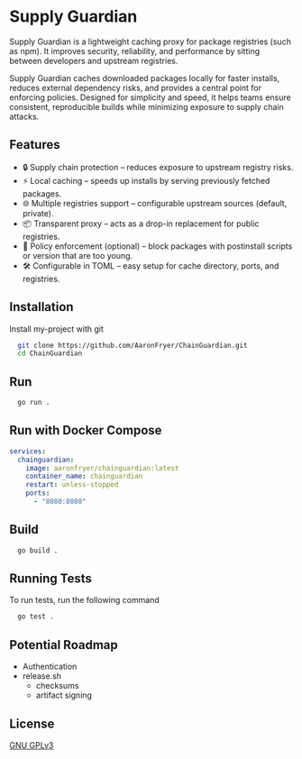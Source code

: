 
# Supply Guardian

Supply Guardian is a lightweight caching proxy for package registries (such as npm). It improves security, reliability, and performance by sitting between developers and upstream registries.

Supply Guardian caches downloaded packages locally for faster installs, reduces external dependency risks, and provides a central point for enforcing policies. Designed for simplicity and speed, it helps teams ensure consistent, reproducible builds while minimizing exposure to supply chain attacks.

## Features

- 🔒 Supply chain protection – reduces exposure to upstream registry risks.
- ⚡ Local caching – speeds up installs by serving previously fetched packages.
- 🌐 Multiple registries support – configurable upstream sources (default, private).
- 📦 Transparent proxy – acts as a drop-in replacement for public registries.
- 📑 Policy enforcement (optional) – block packages with postinstall scripts or version that are too young.
- 🛠️ Configurable in TOML – easy setup for cache directory, ports, and registries.


## Installation

Install my-project with git

```bash
  git clone https://github.com/AaronFryer/ChainGuardian.git
  cd ChainGuardian
```
    
## Run
```bash
  go run .
```

## Run with Docker Compose
```yaml
services:
  chainguardian:
    image: aaronfryer/chainguardian:latest
    container_name: chainguardian
    restart: unless-stopped
    ports:
      - "8080:8080"
```

## Build

```bash
  go build .
```

## Running Tests

To run tests, run the following command

```bash
  go test .
```


## Potential Roadmap

- Authentication
- release.sh
  - checksums
  - artifact signing

## License

[GNU GPLv3](https://choosealicense.com/licenses/gpl-3.0/)

